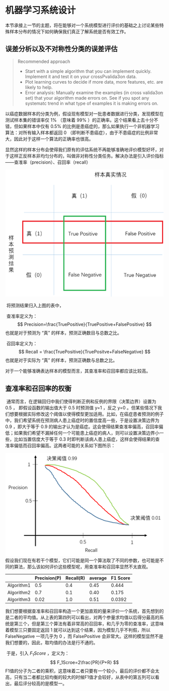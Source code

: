 # 机器学习系统设计

​		本节承接上一节的主题，将在能够对一个系统模型进行评价的基础之上讨论某些特殊样本分布的情况下如何确保我们真正了解系统是否有效工作。



## 误差分析以及不对称性分类的误差评估

> Recommended approach  
>
> - Start with a simple algorithm that you can implement quickly.    Implement it and test it on your crossPvalida3on data.    
> - Plot learning curves to decide if more data, more features, etc.  are likely to help.    
> -  Error analysis:  Manually examine the examples  (in cross valida3on set) that your algorithm made errors on. See if you spot any systematc trend in what type of examples it is making errors on.  



​		以癌症数据样本的分类为例，假设现有模型对一批患者数据进行分类，发现模型在测试样本集的错误率仅 1% （意味着 99% ）的正确率。这个结果看上去十分不错，但如果样本中仅有 0.5% 的比例是患癌症的，那么如果执行一个非机器学习算法：对所有输入样本都返回 0 （即判断不患癌症），由于不患癌症的比例非常大，因此对于这样一个算法的正确率也很高。

​		显然这样的样本分布会使得我们原有的评估系统不再能够准确地评价模型好坏，对于这样正反样本非均匀分布的，叫做非对称性分类任务。解决办法是引入评价指标——查准率（precision）、召回率（recall）

![](images/8.png)

​		将预测结果归入上图的表中，

​		查准率定义为： 
$$
Precision=\frac{TruePositive}{TruePositive+FalsePositive}
$$
也就是对于预测为 “真” 的样本，预测正确数目与总数之比。

​		召回率定义为：
$$
Recall = \frac{TruePositive}{TruePositve+FalseNegative}
$$
也就是对于实际为 “真” 的样本，预测正确数与总数之比。

​		对于一个能够准确表达样本的模型而言，其查准率和召回率都应该比较高。



## 查准率和召回率的权衡

​		通常而言，在逻辑回归中我们使得判断正例和反例的界限（决策边界）设置为 0.5 ， 即假设函数的输出值大于 0.5 时预测值 y=1 ，反之 y=0 。但某些情况下我们想要根据实际修改这个阈值以使得模型更加适用。比如，在癌症患者预测的例子中，我们希望系统在预测病人患上癌症时的置信度高一些，于是设置决策边界为 0.9 ，即大于等于 0.9 的输出才认为是癌症。这会使得结果查准率偏高，召回率偏低；如果我们希望不漏掉任何一个可能患上癌症的病人，则可以设置决策边界小一些，比如当置信度大于等于 0.3 时即判断该病人患上癌症，这样会使得结果的查准率偏低而召回率偏高。这两者可能的关系如下图所示：

![](images/9.png)		假设我们现在有若干个模型，它们可能是同一个算法取了不同的参数，也可能是不同的算法，那么该如何评价这些模型呢，用查准率和召回率显然不太直观。

|            | Precision(P) | Recall(R) | average | F1 Score |
| ---------- | ------------ | --------- | ------- | -------- |
| Algorithm1 | 0.5          | 0.4       | 0.45    | 0.444    |
| Algorithm2 | 0.7          | 0.1       | 0.40    | 0.175    |
| Algorithm3 | 0.02         | 1.0       | 0.51    | 0.0392   |

​		我们想要根据查准率和召回率构造一个更加直观的量来评价一个系统，首先想到的是二者的平均值。从上表的第四列可以看出，对两个参量求均值以后得分最高的系统是第三个，但是第三个算法有着非常高的召回率，和几乎为零的查准率，这意味着模型三只要固定返回 1 就可以达到这个结果，因为模型几乎不判假，所以 FalseNegative 一项几乎为 0 ，而 FalsePositive 会非常大。这样的模型显然不是我们想要的，因此，取均值的办法是行不通的。

​		于是，引入 $F_1Score$ ，定义为：
$$
F_1Scroe=2\frac{PR}{P+R}
$$
F1值的分子为二者的乘积，这意味着二者只要有一个较小，最后的评价都不会太高，只有当二者都比较均衡的较大的时候F1值才会较好，从表中的第五列可以看出，最后评分较高的是模型一。



